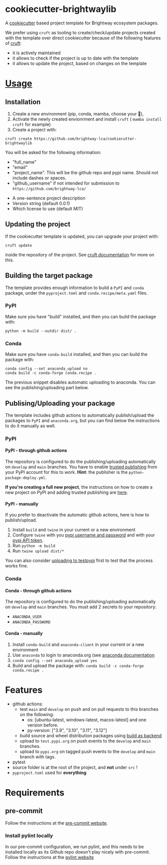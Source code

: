# cookiecutter-brightwaylib

A [cookiecutter](https://cookiecutter.readthedocs.io/en/stable/index.html) based project template for Brightway ecosystem packages.

We prefer using `cruft` as tooling to create/check/update projects created with the template over direct cookiecutter because of the following features of [cruft](https://cruft.github.io/cruft/):

+ it is actively maintained
+ it allows to check if the project is up to date with the template
+ it allows to update the project, based on changes on the template

# [Usage](https://cruft.github.io/cruft/)

## Installation

1. Create a new environment (pip, conda, mamba, choose your 💊),
2. Activate the newly created envionrment and install `cruft` ( `mamba install cruft` for example)
3. Create a project with:

```
cruft create https://github.com/brightway-lca/cookiecutter-brightwaylib
```

You will be asked for the following information:
* "full_name"
* "email"
* "project_name". This will be the github repo and pypi name. Should not include dashes or spaces.
* "github_username" if not intended for submission to `https://github.com/brightway-lca/`
+ A one-sentence project description
+ Version string (default 0.0.1)
+ Which license to use (default MIT)

## Updating the project

If the cookiecutter template is updated, you can upgrade your project with:

```
cruft update
```

inside the repository of the project. See [cruft documentation](https://cruft.github.io/cruft/#updating-a-project) for more on this.

## Building the target package

The template provides enough information to build a `PyPI` and `conda` package, under the `pyproject.toml` and `conda.recipe/meta.yaml` files.

### PyPI

Make sure you have "build" installed, and then you can build the package with:

```
python -m build --outdir dist/ .
```

### Conda

Make sure you have `conda-build` installed, and then you can build the package with:

```
conda config --set anaconda_upload no
conda build -c conda-forge conda.recipe .
```

The previous snippet disables automatic uploading to anaconda. You can see the publishing/uploading part below.

## Publising/Uploading your package

The template includes github actions to automatically publish/upload the packages to `PyPI` and `anaconda.org`, but you can find below the instructions to do it manually as well.

### PyPI
#### PyPI - through github actions

The repository is configured to do the publishing/uploading automatically on `develop` and `main` branches.
You have to enable [trusted publishing](https://docs.pypi.org/trusted-publishers/) from your PyPI account for this to work.
**Hint**: the publisher is the `python-package-deploy.yml`. 

**If you're creating a full new project**, the instructions on how to create a new project on PyPI and adding trusted publishing are [here](https://docs.pypi.org/trusted-publishers/creating-a-project-through-oidc/).

#### PyPI - manually

If you prefer to deactivate the automatic github actions, here is how to publish/upload.

1. Install `build` and `twine` in your current or a new environment
2. Configure `twine` with you [pypi username and password](https://twine.readthedocs.io/en/stable/#configuration) and with your [pypi API token](https://pypi.org/help/#apitoken).
3. Run `python -m build` 
4. Run `twine upload dist/*`

You can also consider [uploading to testpypi](https://packaging.python.org/en/latest/tutorials/packaging-projects/#uploading-the-distribution-archives) first to test that the process works fine.


### Conda
#### Conda - through github actions

The repository is configured to do the publishing/uploading automatically on `develop` and `main` branches.
You must add 2 secrets to your repository: 

+ `ANACONDA_USER`
+ `ANACONDA_PASSWORD`

#### Conda - manually

1. Install `conda-build` and `anaconda-client` in your current or a new environment
2. Use `anaconda` to login to anaconda.org (see [anaconda documentation](https://docs.anaconda.com/anacondaorg/user-guide/getting-started-with-anaconda-client/) 
3. `conda config --set anaconda_upload yes`
4. Build and upload the package with: `conda build -c conda-forge conda.recipe .`


# Features

+ github actions:
    + test `main` and `develop` on push and on pull requests to this branches on the following:
        + os: [ubuntu-latest, windows-latest, macos-latest] and one version before.
        + py-version: ["3.9", "3.10", "3.11", "3.12"]
    + build source and wheel distribution packages using [build as backend](https://packaging.python.org/en/latest/key_projects/#build)
    + upload to `test.pypi.org` on push events to the `develop` and `main` branches.
    + upload to `pypi.org` on tagged push events to the `develop` and `main` branch with tags.
+ pytest
+ source folder is at the root of the project, and **not** under `src` !
+ `pyproject.toml` used for **everything**

# Requirements

## pre-commit

Follow the instructions at the [pre-commit website](https://pre-commit.com/).

### Install pylint locally

In our pre-commit configuration, we run pylint, and this needs to be installed locally as its Github repo doesn't play nicely with pre-commit.
Follow the instructions at the [pylint website](https://pylint.readthedocs.io/en/latest/user_guide/installation/index.html)
